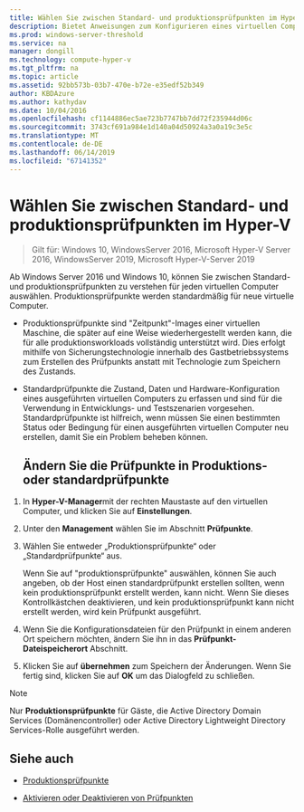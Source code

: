```yaml
---
title: Wählen Sie zwischen Standard- und produktionsprüfpunkten im Hyper-V
description: Bietet Anweisungen zum Konfigurieren eines virtuellen Computers für die Verwendung von Standard- und produktionsprüfpunkten
ms.prod: windows-server-threshold
ms.service: na
manager: dongill
ms.technology: compute-hyper-v
ms.tgt_pltfrm: na
ms.topic: article
ms.assetid: 92bb573b-03b7-470e-b72e-e35edf52b349
author: KBDAzure
ms.author: kathydav
ms.date: 10/04/2016
ms.openlocfilehash: cf1144886ec5ae723b7747bb7dd72f235944d06c
ms.sourcegitcommit: 3743cf691a984e1d140a04d50924a3a0a19c3e5c
ms.translationtype: MT
ms.contentlocale: de-DE
ms.lasthandoff: 06/14/2019
ms.locfileid: "67141352"
---
```

# <a name="choose-between-standard-or-production-checkpoints-in-hyper-v"></a>Wählen Sie zwischen Standard- und produktionsprüfpunkten im Hyper-V

>Gilt für: Windows 10, WindowsServer 2016, Microsoft Hyper-V Server 2016, WindowsServer 2019, Microsoft Hyper-V-Server 2019

  
Ab Windows Server 2016 und Windows 10, können Sie zwischen Standard- und produktionsprüfpunkten zu verstehen für jeden virtuellen Computer auswählen. Produktionsprüfpunkte werden standardmäßig für neue virtuelle Computer.
  
- Produktionsprüfpunkte sind "Zeitpunkt"-Images einer virtuellen Maschine, die später auf eine Weise wiederhergestellt werden kann, die für alle produktionsworkloads vollständig unterstützt wird. Dies erfolgt mithilfe von Sicherungstechnologie innerhalb des Gastbetriebssystems zum Erstellen des Prüfpunkts anstatt mit Technologie zum Speichern des Zustands.  
  
- Standardprüfpunkte die Zustand, Daten und Hardware-Konfiguration eines ausgeführten virtuellen Computers zu erfassen und sind für die Verwendung in Entwicklungs- und Testszenarien vorgesehen. Standardprüfpunkte ist hilfreich, wenn müssen Sie einen bestimmten Status oder Bedingung für einen ausgeführten virtuellen Computer neu erstellen, damit Sie ein Problem beheben können.  
 
  ## <a name="change-checkpoints-to-production-or-standard-checkpoints"></a>Ändern Sie die Prüfpunkte in Produktions- oder standardprüfpunkte  
  
1.  In **Hyper-V-Manager**mit der rechten Maustaste auf den virtuellen Computer, und klicken Sie auf **Einstellungen**.  
  
2.  Unter den **Management** wählen Sie im Abschnitt **Prüfpunkte**.  
  
3.  Wählen Sie entweder „Produktionsprüfpunkte“ oder „Standardprüfpunkte“ aus.  
  
    Wenn Sie auf "produktionsprüfpunkte" auswählen, können Sie auch angeben, ob der Host einen standardprüfpunkt erstellen sollten, wenn kein produktionsprüfpunkt erstellt werden, kann nicht. Wenn Sie dieses Kontrollkästchen deaktivieren, und kein produktionsprüfpunkt kann nicht erstellt werden, wird kein Prüfpunkt ausgeführt.  
  
4.  Wenn Sie die Konfigurationsdateien für den Prüfpunkt in einem anderen Ort speichern möchten, ändern Sie ihn in das **Prüfpunkt-Dateispeicherort** Abschnitt.  
  
5.  Klicken Sie auf **übernehmen** zum Speichern der Änderungen. Wenn Sie fertig sind, klicken Sie auf **OK** um das Dialogfeld zu schließen.  
  
> [!NOTE]
> Nur **Produktionsprüfpunkte** für Gäste, die Active Directory Domain Services (Domänencontroller) oder Active Directory Lightweight Directory Services-Rolle ausgeführt werden.

## <a name="see-also"></a>Siehe auch  
  
-   [Produktionsprüfpunkte](../What-s-new-in-Hyper-V-on-Windows.md#production-checkpoints-new)  
  
-   [Aktivieren oder Deaktivieren von Prüfpunkten](Enable-or-disable-checkpoints-in-Hyper-V.md)  
  


